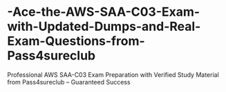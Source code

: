 # -Ace-the-AWS-SAA-C03-Exam-with-Updated-Dumps-and-Real-Exam-Questions-from-Pass4sureclub
  Professional AWS SAA-C03 Exam Preparation with Verified Study Material from Pass4sureclub – Guaranteed Success
